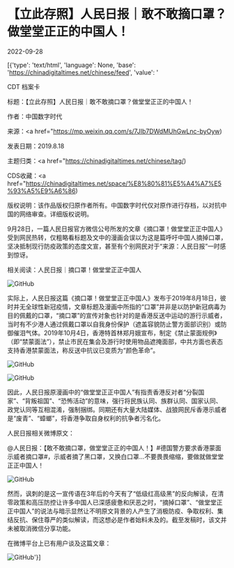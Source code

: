 # 【立此存照】人民日报｜敢不敢摘口罩？做堂堂正正的中国人！

2022-09-28

[{'type': 'text/html', 'language': None, 'base': 'https://chinadigitaltimes.net/chinese/feed', 'value': '

CDT 档案卡

标题：【立此存照】人民日报｜敢不敢摘口罩？做堂堂正正的中国人！

作者：中国数字时代

来源：<a href="https://mp.weixin.qq.com/s/7JIb7DWdMUhGwLnc-byOyw)

发表日期：2019.8.18

主题归类：<a href="https://chinadigitaltimes.net/chinese/tag/)

CDS收藏：<a href="https://chinadigitaltimes.net/space/%E8%80%81%E5%A4%A7%E5%93%A5%E9%A6%86)

版权说明：该作品版权归原作者所有。中国数字时代仅对原作进行存档，以对抗中国的网络审查。详细版权说明。





9月28日，一篇人民日报官方微信公号所发的文章《摘口罩！做堂堂正正中国人》受到网民热转，仅粗略看标题及文中的漫画会误以为这是篇呼吁中国人摘掉口罩，坚决抵制现行防疫政策的态度文宣，甚至有个别网民对于“来源：人民日报”一时感到惊讶。

相关阅读：人民日报｜摘口罩！做堂堂正正中国人

![GitHub](https://chinadigitaltimes.net/chinese/files/2022/09/摘口罩.jpeg)

实际上，人民日报这篇《摘口罩！做堂堂正正中国人》发布于2019年8月18日，彼时并无全球性新冠疫情，文章标题及漫画中所指的“口罩”并非是以防护新冠病毒为目的佩戴的口罩，“摘口罩”的宣传对象也针对的是香港反送中运动的游行示威者，当时有不少港人通过佩戴口罩以自我身份保护（遮盖容貌防止警方面部识别）或防御催泪气体。2019年10月4日，香港特首林郑月娥宣布，制定《禁止蒙面规例》（即“禁蒙面法”），禁止市民在集会及游行时使用物品遮掩面部，中共方面也表态支持香港禁蒙面法，称反送中抗议已变质为“颜色革命”。

![GitHub](https://chinadigitaltimes.net/chinese/files/2022/09/image-1664388136128.png)

![GitHub](https://chinadigitaltimes.net/chinese/files/2022/09/image-1664390424751.png)

因此，人民日报原漫画中的“做堂堂正正中国人”有指责香港反对者“分裂国家”、“背叛祖国”、“恐怖活动”的意味，强行将民族认同、族群认同、国家认同、政党认同等互相混淆，强制捆绑。同期还有大量大陆媒体、战狼网民斥香港示威者是“废青”、“蟑螂”，将香港争取自身权利的抗争者污名化。

人民日报相关微博原文：



@人民日报：【敢不敢摘口罩，做堂堂正正的中国人！】#德国警方要求香港蒙面示威者摘口罩#，示威者摘了黑口罩，又换白口罩&#8230;不要畏畏缩缩，要做就做堂堂正正中国人！



![GitHub](https://chinadigitaltimes.net/chinese/files/2022/09/image-1664390620069.png)

然而，讽刺的是这一宣传语在3年后的今天有了“低级红高级黑”的反向解读，在清零政策和高压防控让许多中国人已深感疲惫和厌恶之时，“摘掉口罩”、“做堂堂正正中国人”的说法与暗示显然让不明原文背景的人产生了消极防疫、争取权利、集结反抗、保住尊严的类似解读，而这想必是作者始料未及的。截至发稿时，该文并未被取消微信分享功能。

在微博平台上已有用户谈及这篇文章：

![GitHub](https://chinadigitaltimes.net/chinese/files/2022/09/image-1664390263266.png)'}]